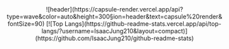 <div align=center>
  ![header](https://capsule-render.vercel.app/api?type=wave&color=auto&height=300&section=header&text=capsule%20render&fontSize=90)
  [![Top Langs](https://github-readme-stats.vercel.app/api/top-langs/?username=IsaacJung210&layout=compact)](https://github.com/IsaacJung210/github-readme-stats)
</div>
